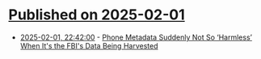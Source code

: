 # [Published on 2025-02-01](index.md)

* [2025-02-01, 22:42:00](https://soylentnews.org/article.pl?sid=25/02/01/1359255&from=rss) - [Phone Metadata Suddenly Not So ‘Harmless’ When It's the FBI's Data Being Harvested](https://soylentnews.org/article.pl?sid=25/02/01/1359255&from=rss)
